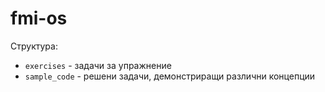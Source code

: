 # fmi-os

Структура:

- `exercises` - задачи за упражнение
- `sample_code` - решени задачи, демонстриращи различни концепции


